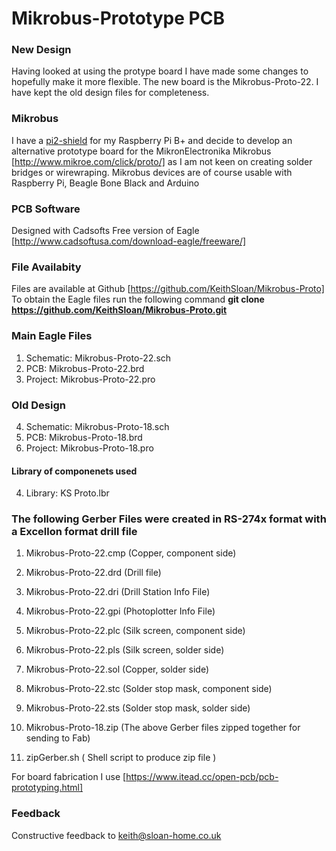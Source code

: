 # Mikrobus-Prototype PCB
### New Design 
Having looked at using the protype board I have made some changes to hopefully make it more flexible. The new board is the Mikrobus-Proto-22. 
I have kept the old design files for completeness.
### Mikrobus
I have a [pi2-shield](http://www.mikroe.com/click/pi2-shield/) for my Raspberry Pi B+
and decide to develop an alternative prototype board for the MikronElectronika Mikrobus [http://www.mikroe.com/click/proto/]
as I am not keen on creating solder bridges or wirewraping.
Mikrobus devices are of course usable with Raspberry Pi, Beagle Bone Black and Arduino
### PCB Software
Designed with Cadsofts Free version of Eagle [http://www.cadsoftusa.com/download-eagle/freeware/]
### File Availabity
Files are available at Github [https://github.com/KeithSloan/Mikrobus-Proto]
To obtain the Eagle files run the following command
**git clone https://github.com/KeithSloan/Mikrobus-Proto.git**
### Main Eagle Files
1. Schematic: Mikrobus-Proto-22.sch
2. PCB:       Mikrobus-Proto-22.brd
3. Project:   Mikrobus-Proto-22.pro

### Old Design
4. Schematic: Mikrobus-Proto-18.sch
5. PCB:       Mikrobus-Proto-18.brd
6. Project:   Mikrobus-Proto-18.pro

#### Library of componenets used
4. Library:  KS Proto.lbr

### The following Gerber Files were created in RS-274x format with a Excellon format drill file
1. Mikrobus-Proto-22.cmp (Copper, component side)
2. Mikrobus-Proto-22.drd (Drill file)
3. Mikrobus-Proto-22.dri (Drill Station Info File) 
4. Mikrobus-Proto-22.gpi (Photoplotter Info File)
5. Mikrobus-Proto-22.plc (Silk screen, component side)
6. Mikrobus-Proto-22.pls (Silk screen, solder side)
7. Mikrobus-Proto-22.sol (Copper, solder side)
8. Mikrobus-Proto-22.stc (Solder stop mask, component side)
9. Mikrobus-Proto-22.sts (Solder stop mask, solder side)

10. Mikrobus-Proto-18.zip (The above Gerber files zipped together for sending to Fab)
11. zipGerber.sh ( Shell script to produce zip file )

For board fabrication I use [https://www.itead.cc/open-pcb/pcb-prototyping.html]

  
### Feedback
Constructive feedback to keith@sloan-home.co.uk
